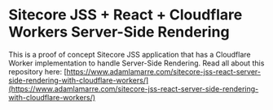 # Sitecore JSS + React + Cloudflare Workers Server-Side Rendering

This is a proof of concept Sitecore JSS application that has a Cloudflare Worker implementation to handle Server-Side Rendering. Read all about this repository here: [https://www.adamlamarre.com/sitecore-jss-react-server-side-rendering-with-cloudflare-workers/](https://www.adamlamarre.com/sitecore-jss-react-server-side-rendering-with-cloudflare-workers/)